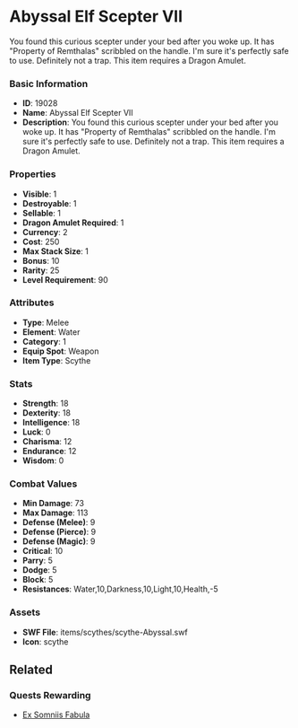 # Abyssal Elf Scepter VII

You found this curious scepter under your bed after you woke up. It has "Property of Remthalas" scribbled on the handle. I'm sure it's perfectly safe to use. Definitely not a trap. This item requires a Dragon Amulet.

### Basic Information

- **ID**: 19028
- **Name**: Abyssal Elf Scepter VII
- **Description**: You found this curious scepter under your bed after you woke up. It has &quot;Property of Remthalas&quot; scribbled on the handle. I&#039;m sure it&#039;s perfectly safe to use. Definitely not a trap. This item requires a Dragon Amulet.

### Properties

- **Visible**: 1
- **Destroyable**: 1
- **Sellable**: 1
- **Dragon Amulet Required**: 1
- **Currency**: 2
- **Cost**: 250
- **Max Stack Size**: 1
- **Bonus**: 10
- **Rarity**: 25
- **Level Requirement**: 90

### Attributes

- **Type**: Melee
- **Element**: Water
- **Category**: 1
- **Equip Spot**: Weapon
- **Item Type**: Scythe

### Stats

- **Strength**: 18
- **Dexterity**: 18
- **Intelligence**: 18
- **Luck**: 0
- **Charisma**: 12
- **Endurance**: 12
- **Wisdom**: 0

### Combat Values

- **Min Damage**: 73
- **Max Damage**: 113
- **Defense (Melee)**: 9
- **Defense (Pierce)**: 9
- **Defense (Magic)**: 9
- **Critical**: 10
- **Parry**: 5
- **Dodge**: 5
- **Block**: 5
- **Resistances**: Water,10,Darkness,10,Light,10,Health,-5

### Assets

- **SWF File**: items/scythes/scythe-Abyssal.swf
- **Icon**: scythe

## Related

### Quests Rewarding

- [Ex Somniis Fabula](../quests/1649-ex-somniis-fabula.md)

